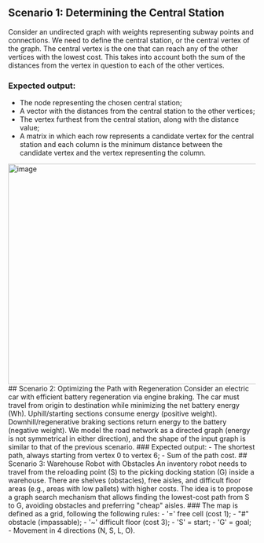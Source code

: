## Scenario 1: Determining the Central Station
Consider an undirected graph with weights representing subway points and connections.
We need to define the central station, or the central vertex of the graph.
The central vertex is the one that can reach any of the other vertices with the lowest cost.
This takes into account both the sum of the distances from the vertex in question to each of the other vertices.
### Expected output:
- The node representing the chosen central station;
- A vector with the distances from the central station to the other vertices;
- The vertex furthest from the central station, along with the distance value;
- A matrix in which each row represents a candidate vertex for the central station and each column is the minimum distance between the candidate vertex and the vertex representing the column.
<img width="910" height="449" alt="image" src="https://github.com/user-attachments/assets/b0ac3f7f-85ed-4623-86a0-adca4d891f16" />
## Scenario 2: Optimizing the Path with Regeneration
Consider an electric car with efficient battery regeneration via engine braking. The car
must travel from origin to destination while minimizing the net battery energy (Wh). Uphill/starting sections consume energy (positive weight). Downhill/regenerative braking sections return energy to the battery (negative weight).
We model the road network as a directed graph (energy is not symmetrical in either direction), and
the shape of the input graph is similar to that of the previous scenario.
### Expected output:
- The shortest path, always starting from vertex 0 to vertex 6;
- Sum of the path cost.
## Scenario 3: Warehouse Robot with Obstacles
An inventory robot needs to travel from the reloading point (S) to the picking docking station (G)
inside a warehouse. There are shelves (obstacles), free aisles, and difficult floor areas
(e.g., areas with low pallets) with higher costs. The idea is to propose a graph search mechanism
that allows finding the lowest-cost path from S to G, avoiding
obstacles and preferring "cheap" aisles.
### The map is defined as a grid, following the following rules:
- '=' free cell (cost 1);
- "#" obstacle (impassable);
- '~' difficult floor (cost 3);
- 'S' = start;
- 'G' = goal;
- Movement in 4 directions (N, S, L, O).
